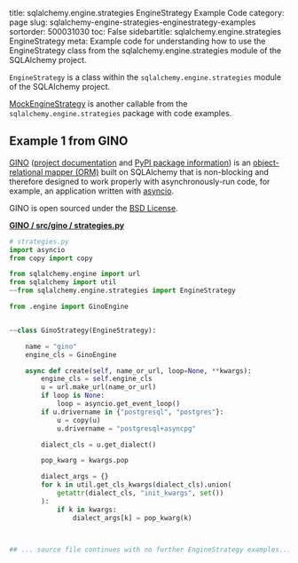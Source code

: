 title: sqlalchemy.engine.strategies EngineStrategy Example Code
category: page
slug: sqlalchemy-engine-strategies-enginestrategy-examples
sortorder: 500031030
toc: False
sidebartitle: sqlalchemy.engine.strategies EngineStrategy
meta: Example code for understanding how to use the EngineStrategy class from the sqlalchemy.engine.strategies module of the SQLAlchemy project.


`EngineStrategy` is a class within the `sqlalchemy.engine.strategies` module of the SQLAlchemy project.

<a href="/sqlalchemy-engine-strategies-mockenginestrategy-examples.html">MockEngineStrategy</a>
is another callable from the `sqlalchemy.engine.strategies` package with code examples.

## Example 1 from GINO
[GINO](https://github.com/fantix/gino)
([project documentation](https://python-gino.readthedocs.io/en/latest/)
and
[PyPI package information](https://pypi.org/project/gino/))
is an [object-relational mapper (ORM)](/object-relational-mappers-orms.html)
built on SQLAlchemy that is non-blocking and therefore designed to work properly
with asynchronously-run code, for example, an application written with
[asyncio](https://docs.python.org/3/library/asyncio.html).

GINO is open sourced under the [BSD License](https://github.com/python-gino/gino/blob/master/LICENSE).

[**GINO / src/gino / strategies.py**](https://github.com/python-gino/gino/blob/master/src/gino/./strategies.py)

```python
# strategies.py
import asyncio
from copy import copy

from sqlalchemy.engine import url
from sqlalchemy import util
~~from sqlalchemy.engine.strategies import EngineStrategy

from .engine import GinoEngine


~~class GinoStrategy(EngineStrategy):

    name = "gino"
    engine_cls = GinoEngine

    async def create(self, name_or_url, loop=None, **kwargs):
        engine_cls = self.engine_cls
        u = url.make_url(name_or_url)
        if loop is None:
            loop = asyncio.get_event_loop()
        if u.drivername in {"postgresql", "postgres"}:
            u = copy(u)
            u.drivername = "postgresql+asyncpg"

        dialect_cls = u.get_dialect()

        pop_kwarg = kwargs.pop

        dialect_args = {}
        for k in util.get_cls_kwargs(dialect_cls).union(
            getattr(dialect_cls, "init_kwargs", set())
        ):
            if k in kwargs:
                dialect_args[k] = pop_kwarg(k)



## ... source file continues with no further EngineStrategy examples...

```

